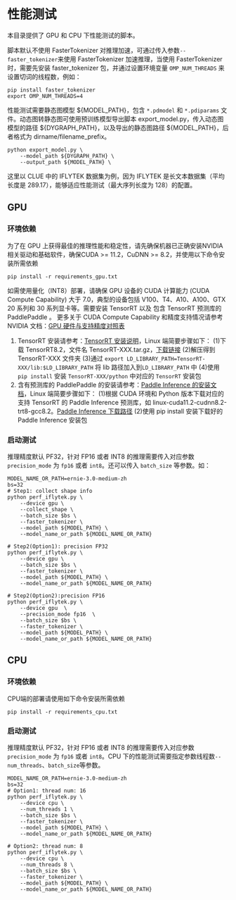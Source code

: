 # 性能测试

本目录提供了 GPU 和 CPU 下性能测试的脚本。

脚本默认不使用 FasterTokenizer 对推理加速，可通过传入参数`--faster_tokenizer`来使用 FasterTokenizer 加速推理，当使用 FasterTokenizer 时，需要先安装 faster_tokenizer 包，并通过设置环境变量 `OMP_NUM_THREADS` 来设置切词的线程数，例如：

```shell
pip install faster_tokenizer
export OMP_NUM_THREADS=4
```

性能测试需要静态图模型 ${MODEL_PATH}，包含 `*.pdmodel` 和 `*.pdiparams` 文件。动态图转静态图可使用预训练模型导出脚本 export_model.py，传入动态图模型的路径 ${DYGRAPH_PATH}，以及导出的静态图路径 ${MODEL_PATH}，后者格式为 dirname/filename_prefix。

```shell
python export_model.py \
    --model_path ${DYGRAPH_PATH} \
    --output_path ${MODEL_PATH} \
```

这里以 CLUE 中的 IFLYTEK 数据集为例，因为 IFLYTEK 是长文本数据集（平均长度是 289.17），能够适应性能测试（最大序列长度为 128）的配置。

## GPU



### 环境依赖

为了在 GPU 上获得最佳的推理性能和稳定性，请先确保机器已正确安装NVIDIA相关驱动和基础软件，确保CUDA >= 11.2，CuDNN >= 8.2，并使用以下命令安装所需依赖

```shell
pip install -r requirements_gpu.txt
```
如需使用量化（INT8）部署，请确保 GPU 设备的 CUDA 计算能力 (CUDA Compute Capability) 大于 7.0，典型的设备包括 V100、T4、A10、A100、GTX 20 系列和 30 系列显卡等。需要安装 TensorRT 以及 包含 TensorRT 预测库的 PaddlePaddle 。
更多关于 CUDA Compute Capability 和精度支持情况请参考 NVIDIA 文档：[GPU 硬件与支持精度对照表](https://docs.nvidia.com/deeplearning/tensorrt/archives/tensorrt-840-ea/support-matrix/index.html#hardware-precision-matrix)
1. TensorRT 安装请参考：[TensorRT 安装说明](https://docs.nvidia.com/deeplearning/tensorrt/archives/tensorrt-840-ea/install-guide/index.html#overview)，Linux 端简要步骤如下：
    (1)下载 TensorRT8.2，文件名 TensorRT-XXX.tar.gz，[下载链接](https://developer.nvidia.com/tensorrt)
    (2)解压得到 TensorRT-XXX 文件夹
    (3)通过 `export LD_LIBRARY_PATH=TensorRT-XXX/lib:$LD_LIBRARY_PATH` 将 lib 路径加入到`LD_LIBRARY_PATH` 中
    (4)使用 `pip install` 安装 `TensorRT-XXX/python` 中对应的 `TensorRT` 安装包
2. 含有预测库的 PaddlePaddle 的安装请参考：[Paddle Inference 的安装文档](https://www.paddlepaddle.org.cn/inference/v2.3/user_guides/source_compile.html)，Linux 端简要步骤如下：
    (1)根据 CUDA 环境和 Python 版本下载对应的支持 TensorRT 的 Paddle Inference 预测库，如 linux-cuda11.2-cudnn8.2-trt8-gcc8.2。[Paddle Inference 下载路径](https://www.paddlepaddle.org.cn/inference/v2.3/user_guides/download_lib.html#python)
    (2)使用 pip install 安装下载好的 Paddle Inference 安装包


### 启动测试

推理精度默认 PF32，针对 FP16 或者 INT8 的推理需要传入对应参数 `precision_mode` 为 `fp16` 或者 `int8`。还可以传入 `batch_size` 等参数。如：

```shell
MODEL_NAME_OR_PATH=ernie-3.0-medium-zh
bs=32
# Step1: collect shape info
python perf_iflytek.py \
    --device gpu \
    --collect_shape \
    --batch_size $bs \
    --faster_tokenizer \
    --model_path ${MODEL_PATH} \
    --model_name_or_path ${MODEL_NAME_OR_PATH}

# Step2(Option1): precision FP32
python perf_iflytek.py \
    --device gpu \
    --batch_size $bs \
    --faster_tokenizer \
    --model_path ${MODEL_PATH} \
    --model_name_or_path ${MODEL_NAME_OR_PATH}

# Step2(Option2):precision FP16
python perf_iflytek.py \
    --device gpu  \
    --precision_mode fp16  \
    --batch_size $bs \
    --faster_tokenizer \
    --model_path ${MODEL_PATH} \
    --model_name_or_path ${MODEL_NAME_OR_PATH}
```

## CPU

### 环境依赖

CPU端的部署请使用如下命令安装所需依赖

```shell
pip install -r requirements_cpu.txt
```
### 启动测试

推理精度默认 PF32，针对 FP16 或者 INT8 的推理需要传入对应参数 `precision_mode` 为 `fp16` 或者 `int8`。CPU 下的性能测试需要指定参数线程数`--num_threads`、`batch_size`等参数。

```shell
MODEL_NAME_OR_PATH=ernie-3.0-medium-zh
bs=32
# Option1: thread num: 16
python perf_iflytek.py \
    --device cpu \
    --num_threads 1 \
    --batch_size $bs \
    --faster_tokenizer \
    --model_path ${MODEL_PATH} \
    --model_name_or_path ${MODEL_NAME_OR_PATH}

# Option2: thread num: 8
python perf_iflytek.py \
    --device cpu \
    --num_threads 8 \
    --batch_size $bs \
    --faster_tokenizer \
    --model_path ${MODEL_PATH} \
    --model_name_or_path ${MODEL_NAME_OR_PATH}
```
